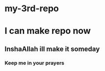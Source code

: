# my-3rd-repo
<!DOCTYPE html>
<html lang="en">
<head>
    <meta charset="UTF-8">
    <meta http-equiv="X-UA-Compatible" content="IE=edge">
    <meta name="viewport" content="width=device-width, initial-scale=1.0">
    <title>my-3rd-repo</title>
</head>
<body>
    <h1>I can make repo now</h1>
    <h2>InshaAllah ill make it someday</h2>
    <h3>Keep me in your prayers</h3>
</body>
</html>
